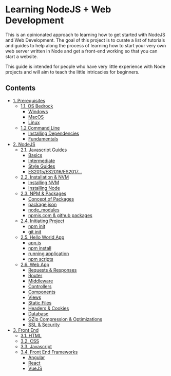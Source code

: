 # Learning NodeJS + Web Development
This is an opinionated approach to learning how to get started with NodeJS and Web Development. The goal of this project is to curate a list of tutorials and guides to help along the process of learning how to start your very own web server written in Node and get a front-end working so that you can start a website.

This guide is intended for people who have very little experience with Node projects and will aim to teach the little intricacies for beginners.

## Contents
- [1. Prerequisites](./Prerequisites)
  - [1.1. OS Bedrock](./Prerequisites#11-os-bedrock)
    - [Windows]()
    - [MacOS]()
    - [Linux ]()
  - [1.2 Command Line]()
    - [Installing Dependencies]()
    - [Fundamentals]()
- [2. NodeJS]()
  - [2.1. Javascript Guides]()
    - [Basics]()
    - [Intermediate]()
    - [Style Guides]()
    - [ES2015/ES2016/ES2017...]()
  - [2.2. Installation & NVM]()
    - [Installing NVM]()
    - [Installing Node]()
  - [2.3. NPM & Packages]()
    - [Concept of Packages]()
    - [package.json]()
    - [node_modules]()
    - [npmjs.com & github packages]()
  - [2.4. Initiating Project]()
    - [npm init]()
    - [git init]()
  - [2.5. Hello World App]()
    - [app.js]()
    - [npm install ]()
    - [running application]()
    - [npm scripts]()
  - [2.6. Web App]()
    - [Requests & Responses]()
    - [Router]()
    - [Middleware]()
    - [Controllers]()
    - [Components]()
    - [Views]()
    - [Static Files]()
    - [Headers & Cookies]()
    - [Database]()
    - [GZip Compression & Optimizations]()
    - [SSL & Security]()
- [3. Front End]()
  - [3.1. HTML]()
  - [3.2. CSS]()
  - [3.3. Javascript]()
  - [3.4. Front End Frameworks]()
    - [Angular]()
    - [React]()
    - [VueJS]()
    
  

